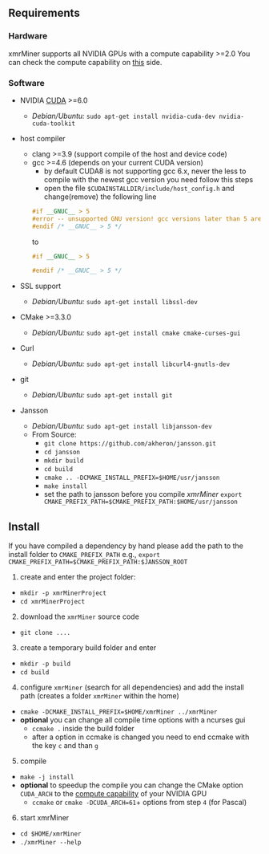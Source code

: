 ## Requirements

### Hardware

xmrMiner supports all NVIDIA GPUs with a compute capability >=2.0
You can check the compute capability on [this](https://developer.nvidia.com/cuda-gpus) side.

### Software
- NVIDIA [CUDA](https://developer.nvidia.com/cuda-downloads) >=6.0
  - *Debian/Ubuntu:* `sudo apt-get install nvidia-cuda-dev nvidia-cuda-toolkit`
- host compiler
  - clang >=3.9 (support compile of the host and device code)
  - gcc >=4.6 (depends on your current CUDA version)
    - by default CUDA8 is not supporting gcc 6.x, never the less to compile with the
      newest gcc version you need follow this steps
    - open the file `$CUDAINSTALLDIR/include/host_config.h` and change(remove) the following line
    ```C++
    #if __GNUC__ > 5
    #error -- unsupported GNU version! gcc versions later than 5 are not supported!
    #endif /* __GNUC__ > 5 */
    ```
    to
    ```C++
    #if __GNUC__ > 5

    #endif /* __GNUC__ > 5 */
    ```

- SSL support
  - *Debian/Ubuntu:* `sudo apt-get install libssl-dev`
- CMake >=3.3.0
  - *Debian/Ubuntu:* `sudo apt-get install cmake cmake-curses-gui`
- Curl
  - *Debian/Ubuntu:* `sudo apt-get install libcurl4-gnutls-dev`
- git
  - *Debian/Ubuntu:* `sudo apt-get install git`
- Jansson
  - *Debian/Ubuntu:* `sudo apt-get install libjansson-dev`
  - From Source:
    - `git clone https://github.com/akheron/jansson.git`
    - `cd jansson`
    - `mkdir build`
    - `cd build`
    - `cmake .. -DCMAKE_INSTALL_PREFIX=$HOME/usr/jansson`
    - `make install`
    - set the path to jansson before you compile *xmrMiner*
      `export CMAKE_PREFIX_PATH=$CMAKE_PREFIX_PATH:$HOME/usr/jansson`

## Install

If you have compiled a dependency by hand please add the path to the install folder to `CMAKE_PREFIX_PATH` e.g.,
`export CMAKE_PREFIX_PATH=$CMAKE_PREFIX_PATH:$JANSSON_ROOT`

1. create and enter the project folder:
  - `mkdir -p xmrMinerProject`
  - `cd xmrMinerProject`
2. download the `xmrMiner` source code
  - `git clone ....`
3. create a temporary build folder and enter
  - `mkdir -p build`
  - `cd build`
4. configure `xmrMiner` (search for all dependencies) and add the install path (creates a folder `xmrMiner` within the home)
  - `cmake -DCMAKE_INSTALL_PREFIX=$HOME/xmrMiner ../xmrMiner`
  - **optional** you can change all compile time options with a ncurses gui
    - `ccmake .` inside the build folder
    - after a option in ccmake is changed you need to end ccmake with the key `c` and than `g`
5. compile
  - `make -j install`
  - **optional** to speedup the compile you can change the CMake option `CUDA_ARCH` to the [compute capability]((https://developer.nvidia.com/cuda-gpus)) of your NVIDIA GPU
    - `ccmake` or `cmake -DCUDA_ARCH=61`+ options from step `4` (for Pascal)
6. start xmrMiner
  - `cd $HOME/xmrMiner`
  - `./xmrMiner --help`
